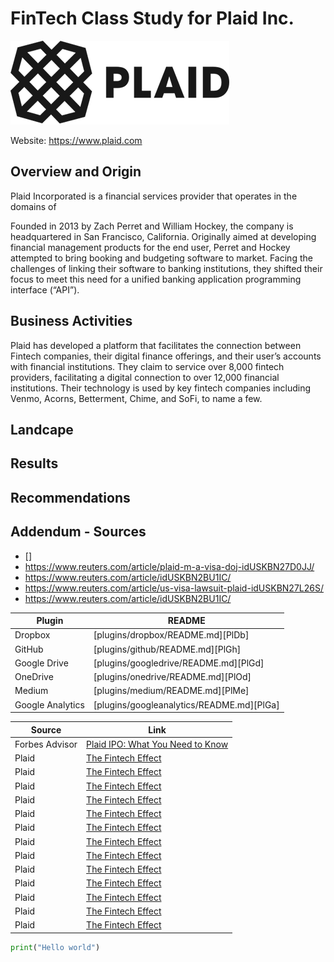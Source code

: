 # FinTech Class Study for Plaid Inc.

![test](images/350px-Plaid_logo.png)

Website: <https://www.plaid.com>

## Overview and Origin

Plaid Incorporated is a financial services provider that operates in the domains of 

Founded in 2013 by Zach Perret and William Hockey, the company is headquartered in San Francisco, California. Originally aimed at developing financial management products for the end user, Perret and Hockey attempted to bring booking and budgeting software to market. Facing the challenges of linking their software to banking institutions, they shifted their focus to meet this need for a unified banking application programming interface (“API”). 


## Business Activities

Plaid has developed a platform that facilitates the connection between Fintech companies, their digital finance offerings, and their user’s accounts with financial institutions. They claim to service over 8,000 fintech providers, facilitating a digital connection to over 12,000 financial institutions. Their technology is used by key fintech companies including Venmo, Acorns, Betterment, Chime, and SoFi, to name a few. 

## Landcape




## Results




## Recommendations


## Addendum - Sources

* []
* <https://www.reuters.com/article/plaid-m-a-visa-doj-idUSKBN27D0JJ/>
* <https://www.reuters.com/article/idUSKBN2BU1IC/>
* <https://www.reuters.com/article/us-visa-lawsuit-plaid-idUSKBN27L26S/>
* <https://www.reuters.com/article/idUSKBN2BU1IC/>


| Plugin | README |
| ------ | ------ |
| Dropbox | [plugins/dropbox/README.md][PlDb] |
| GitHub | [plugins/github/README.md][PlGh] |
| Google Drive | [plugins/googledrive/README.md][PlGd] |
| OneDrive | [plugins/onedrive/README.md][PlOd] |
| Medium | [plugins/medium/README.md][PlMe] |
| Google Analytics | [plugins/googleanalytics/README.md][PlGa] |


| Source  | Link |
| ------------- | ------------- |
| Forbes Advisor  |[Plaid IPO: What You Need to Know](https://www.forbes.com/advisor/investing/plaid-ipo/#:~:text=Plaid's%20business%20jumped%20by%2060,was%20going%20to%20the%20moon)  |
| Plaid  | [The Fintech Effect](link)  |
| Plaid  | [The Fintech Effect](link)  |
| Plaid  | [The Fintech Effect](link)  |
| Plaid  | [The Fintech Effect](link)  |
| Plaid  | [The Fintech Effect](link)  |
| Plaid  | [The Fintech Effect](link)  |
| Plaid  | [The Fintech Effect](link)  |
| Plaid  | [The Fintech Effect](link)  |
| Plaid  | [The Fintech Effect](link)  |
| Plaid  | [The Fintech Effect](link)  |
| Plaid  | [The Fintech Effect](link)  |
| Plaid  | [The Fintech Effect](link)  |
| Plaid  | [The Fintech Effect](link)  |


```python
print("Hello world")
```